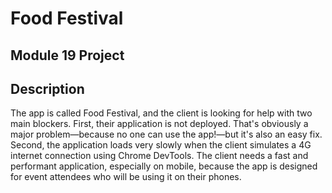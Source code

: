 # Food Festival
## Module 19 Project

## Description
 The app is called Food Festival, and the client is looking for help with two main blockers. First, their application is not deployed. That's obviously a major problem—because no one can use the app!—but it's also an easy fix. Second, the application loads very slowly when the client simulates a 4G internet connection using Chrome DevTools. The client needs a fast and performant application, especially on mobile, because the app is designed for event attendees who will be using it on their phones.
